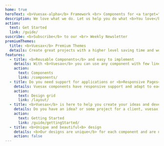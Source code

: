 ```yaml
---
home: true
heroText: <b>Vuesax-alpha</b> Framework <br> Components for <a target="_blank" href="https://vuejs.org/" >Vuejs</a>
description: We love what we do. Let us help you do what <b>You love</b>.
action:
  text: Get Started
  link: /guide/
suscribe: <b>Subscribe</b> to our <br> Weekly Newsletter
premiumThemes:
  title: <b>Vuesax</b> Premium Themes
  details: Create great projects with a higher level saving time and work with the themes created with vuesax
features:
  - title: <b>Reusable Components</b> and easy to implement
    details: With <b>Vuesax</b> you can use any component with few lines of code <br> and with great customization, and most importantly very easy to use and understand.
    action:
      text: Components
      link: /components/
  - title: Do you need support for applications or <b>Responsive Pages</b>?
    details: Vuesax components have responsive support and adapt to each type of size, apart from that you can easily use the grid components to generate <b>visual changes based on screen size</b> either a <b>phone</b>, <b>tablet</b> or <b>desktop</b>.
    action:
      text: Design grid
      link: /layout/
  - title: <b>Vuesax</b> is here to help you create your ideas and develop those <b>great projects</b>
    details: Do you have an idea? or some project for a client, vuesax can help you <b>create faster and work less</b> giving you everything you need to implement an interface from the simplest to the most complex.
    action: 
      text: Getting Started
      link: /guide/gettingStarted/
  - title: <b>Unique and beautiful<b> design
    details: <b>Our designs are unique</b> for each component and are not anchored to any visual trends or design rules, which makes us unique and of course your projects as well.
    action: false
---
```

